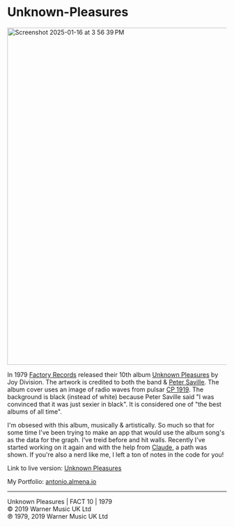 # Unknown-Pleasures

<img width="776" alt="Screenshot 2025-01-16 at 3 56 39 PM" src="https://github.com/user-attachments/assets/ee1d2c9d-cb17-4c6b-a2f1-7788d110f518" />

In 1979 [Factory Records](https://en.wikipedia.org/wiki/Factory_Records) released their 10th album [Unknown Pleasures](https://en.wikipedia.org/wiki/Unknown_Pleasures) by Joy Division. The artwork is credited to both the band & [Peter Saville](<https://en.wikipedia.org/wiki/Peter_Saville_(graphic_designer)>). The album cover uses an image of radio waves from pulsar [CP 1919](https://en.wikipedia.org/wiki/CP_1919). The background is black (instead of white) because Peter Saville said "I was convinced that it was just sexier in black". It is considered one of "the best albums of all time".

I'm obsesed with this album, musically & artistically. So much so that for some time I've been trying to make an app that would use the album song's as the data for the graph. I've treid before and hit walls. Recently I've started working on it again and with the help from [Claude](https://www.anthropic.com/), a path was shown. If you're also a nerd like me, I left a ton of notes in the code for you!

Link to live version: [Unknown Pleasures](https://antonio.almena.io/unknown-pleasures)

My Portfolio: [antonio.almena.io](https://antonio.almena.io)

---

Unknown Pleasures | FACT 10 | 1979  
© 2019 Warner Music UK Ltd  
℗ 1979, 2019 Warner Music UK Ltd
